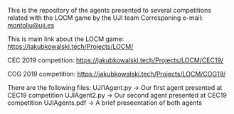 This is the repository of the agents presented to several competitions related with the LOCM game by the UJI team
Corresponing e-mail: montoliu@uji.es

This is main link about the LOCM game:
https://jakubkowalski.tech/Projects/LOCM/

CEC 2019 competition:
https://jakubkowalski.tech/Projects/LOCM/CEC19/

COG 2019 competition:
https://jakubkowalski.tech/Projects/LOCM/COG19/

There are the following files:
UJI1Agent.py -> Our first agent presented at CEC19 competition
UJIAgent2.py -> Our second agent presented at CEC19 competition
UJIAgents.pdf -> A brief preseentation of both agents